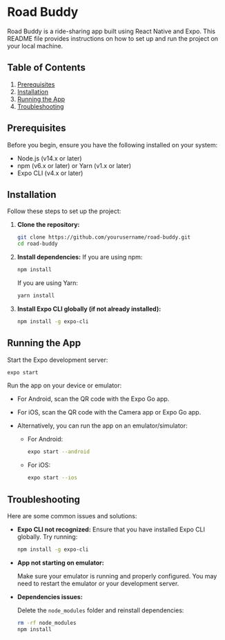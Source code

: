 # Road Buddy

Road Buddy is a ride-sharing app built using React Native and Expo. This README file provides instructions on how to set up and run the project on your local machine.

## Table of Contents
1. [Prerequisites](#prerequisites)
2. [Installation](#installation)
3. [Running the App](#running-the-app)
4. [Troubleshooting](#troubleshooting)


## Prerequisites

Before you begin, ensure you have the following installed on your system:

- Node.js (v14.x or later)
- npm (v6.x or later) or Yarn (v1.x or later)
- Expo CLI (v4.x or later)

## Installation

Follow these steps to set up the project:

1. **Clone the repository:**
   ```bash
   git clone https://github.com/yourusername/road-buddy.git
   cd road-buddy
   ```
2. **Install dependencies:**
   If you are using npm:
   ```bash
   npm install
   ```
   If you are using Yarn:
   ```bash
   yarn install
   ```
3. **Install Expo CLI globally (if not already installed):**
   ```bash
   npm install -g expo-cli
   ```

## Running the App

Start the Expo development server:
```bash
expo start
```

Run the app on your device or emulator:

- For Android, scan the QR code with the Expo Go app.
- For iOS, scan the QR code with the Camera app or Expo Go app.
- Alternatively, you can run the app on an emulator/simulator:

  - For Android:
    ```bash
    expo start --android
    ```
  - For iOS:
    ```bash
    expo start --ios
    ```


## Troubleshooting

Here are some common issues and solutions:

- **Expo CLI not recognized:**
  Ensure that you have installed Expo CLI globally. Try running:
  ```bash
  npm install -g expo-cli
  ```

- **App not starting on emulator:**

   Make sure your emulator is running and properly configured. You may need to restart the emulator or your development server.

- **Dependencies issues:**

  Delete the `node_modules` folder and reinstall dependencies:
  ```bash
  rm -rf node_modules
  npm install
  ```
